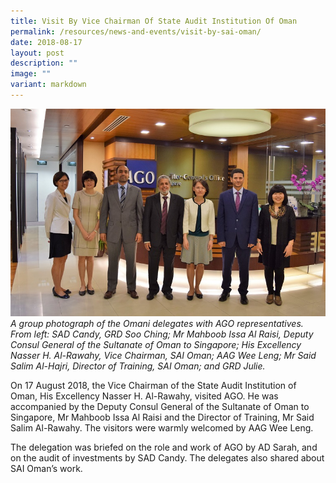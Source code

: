 ```yaml
---
title: Visit By Vice Chairman Of State Audit Institution Of Oman
permalink: /resources/news-and-events/visit-by-sai-oman/
date: 2018-08-17
layout: post
description: ""
image: ""
variant: markdown
---
```

![](/images/Visitors/2018_Oman.jpg)
*A group photograph of the Omani delegates with AGO representatives.
From left: SAD Candy, GRD Soo Ching; Mr Mahboob Issa Al Raisi, Deputy Consul General of the Sultanate of Oman to Singapore; His Excellency Nasser H. Al-Rawahy, Vice Chairman, SAI Oman; AAG Wee Leng; Mr Said Salim Al-Hajri, Director of Training, SAI Oman; and GRD Julie.* 

On 17 August 2018, the Vice Chairman of the State Audit Institution of Oman, His Excellency Nasser H. Al-Rawahy, visited AGO. He was accompanied by the Deputy Consul General of the Sultanate of Oman to Singapore, Mr Mahboob Issa Al Raisi and the Director of Training, Mr Said Salim Al-Rawahy. The visitors were warmly welcomed by AAG Wee Leng.

The delegation was briefed on the role and work of AGO by AD Sarah, and on the audit of investments by SAD Candy. The delegates also shared about SAI Oman’s work.